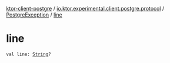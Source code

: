 [ktor-client-postgre](../../index.md) / [io.ktor.experimental.client.postgre.protocol](../index.md) / [PostgreException](index.md) / [line](./line.md)

# line

`val line: `[`String`](https://kotlinlang.org/api/latest/jvm/stdlib/kotlin/-string/index.html)`?`